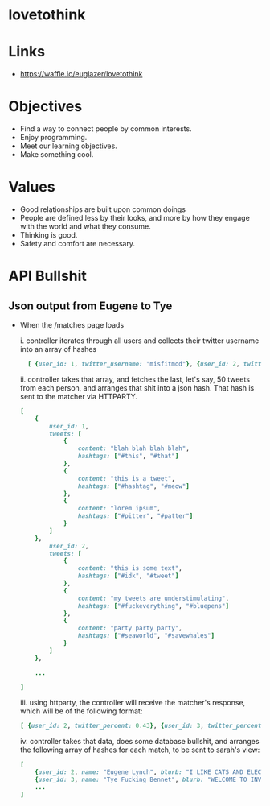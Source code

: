 lovetothink
===========

# Links
* https://waffle.io/euglazer/lovetothink

# Objectives
* Find a way to connect people by common interests. 
* Enjoy programming.
* Meet our learning objectives.
* Make something cool.

# Values
* Good relationships are built upon common doings
* People are defined less by their looks, and more by how they engage with the world and what they consume.
* Thinking is good.
* Safety and comfort are necessary.

# API Bullshit
## Json output from Eugene to Tye
* When the /matches page loads

	i. controller iterates through all users and collects their twitter username into an array of hashes
	```ruby
	  [ {user_id: 1, twitter_username: "misfitmod"}, {user_id: 2, twitter_username: "deephousekitty"}, ... ]
	```
  ii. controller takes that array, and fetches the last, let's say, 50 tweets from each person, and arranges that shit into a json hash. That hash is sent to the matcher via HTTPARTY.
	```ruby
	[ 
		{ 
			user_id: 1,
			tweets: [
				{ 
					content: "blah blah blah blah",
					hashtags: ["#this", "#that"]
				},
				{ 
					content: "this is a tweet",
					hashtags: ["#hashtag", "#meow"]
				},
				{ 
					content: "lorem ipsum",
					hashtags: ["#pitter", "#patter"]
				}
			]
		},
			user_id: 2,
			tweets: [
				{ 
					content: "this is some text",
					hashtags: ["#idk", "#tweet"]
				},
				{ 
					content: "my tweets are understimulating",
					hashtags: ["#fuckeverything", "#bluepens"]
				},
				{ 
					content: "party party party",
					hashtags: ["#seaworld", "#savewhales"]
				}
			]
		},
	
		...
	
	]
	```
	iii. using httparty, the controller will receive the matcher's response, which will be of the following format:
	```ruby 
	[ {user_id: 2, twitter_percent: 0.43}, {user_id: 3, twitter_percent: 0.56}, ... ]
	```
	iv. controller takes that data, does some database bullshit, and arranges the following array of hashes for each match, to be sent to sarah's view:
	```ruby 
	[ 
		{user_id: 2, name: "Eugene Lynch", blurb: "I LIKE CATS AND ELECTRITY", twitter_percent: 0.32}, 
		{user_id: 3, name: "Tye Fucking Bennet", blurb: "WELCOME TO INVERCARGILL", twitter_percent: 0.56}, 
		... 
	]
	```
